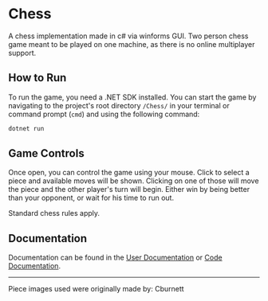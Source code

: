 # Chess

A chess implementation made in c# via winforms GUI.
Two person chess game meant to be played on one machine, as there is no online multiplayer support.

## How to Run

To run the game, you need a .NET SDK installed.
You can start the game by navigating to the project's root directory `/Chess/` in your terminal or command prompt (`cmd`) and using the following command:

```bash
dotnet run
```

## Game Controls

Once open, you can control the game using your mouse. Click to select a piece and available moves will be shown. Clicking on one of those will move the piece and the other player's turn will begin. Either win by being better than your opponent, or wait for his time to run out.

Standard chess rules apply.

## Documentation

Documentation can be found in the [User Documentation](Documentation/UserDocumentation.md) or [Code Documentation](Documentation/CodeDocumentation.md).

---

Piece images used were originally made by: Cburnett
